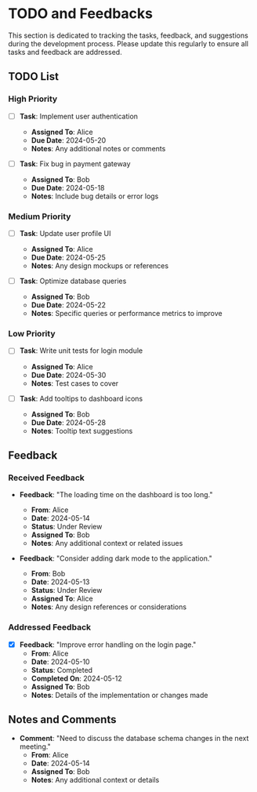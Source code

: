 # TODO and Feedbacks

This section is dedicated to tracking the tasks, feedback, and suggestions during the development process. Please update this regularly to ensure all tasks and feedback are addressed.

## TODO List

### High Priority

- [ ] **Task**: Implement user authentication
  - **Assigned To**: Alice
  - **Due Date**: 2024-05-20
  - **Notes**: Any additional notes or comments

- [ ] **Task**: Fix bug in payment gateway
  - **Assigned To**: Bob
  - **Due Date**: 2024-05-18
  - **Notes**: Include bug details or error logs

### Medium Priority

- [ ] **Task**: Update user profile UI
  - **Assigned To**: Alice
  - **Due Date**: 2024-05-25
  - **Notes**: Any design mockups or references

- [ ] **Task**: Optimize database queries
  - **Assigned To**: Bob
  - **Due Date**: 2024-05-22
  - **Notes**: Specific queries or performance metrics to improve

### Low Priority

- [ ] **Task**: Write unit tests for login module
  - **Assigned To**: Alice
  - **Due Date**: 2024-05-30
  - **Notes**: Test cases to cover

- [ ] **Task**: Add tooltips to dashboard icons
  - **Assigned To**: Bob
  - **Due Date**: 2024-05-28
  - **Notes**: Tooltip text suggestions

## Feedback

### Received Feedback

- **Feedback**: "The loading time on the dashboard is too long."
  - **From**: Alice
  - **Date**: 2024-05-14
  - **Status**: Under Review
  - **Assigned To**: Bob
  - **Notes**: Any additional context or related issues

- **Feedback**: "Consider adding dark mode to the application."
  - **From**: Bob
  - **Date**: 2024-05-13
  - **Status**: Under Review
  - **Assigned To**: Alice
  - **Notes**: Any design references or considerations

### Addressed Feedback

- [x] **Feedback**: "Improve error handling on the login page."
  - **From**: Alice
  - **Date**: 2024-05-10
  - **Status**: Completed
  - **Completed On**: 2024-05-12
  - **Assigned To**: Bob
  - **Notes**: Details of the implementation or changes made

## Notes and Comments

- **Comment**: "Need to discuss the database schema changes in the next meeting."
  - **From**: Alice
  - **Date**: 2024-05-14
  - **Assigned To**: Bob
  - **Notes**: Any additional context or details
